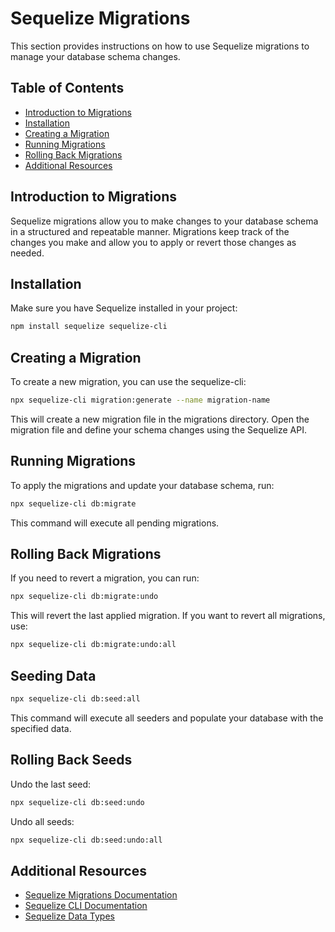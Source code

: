 # Sequelize Migrations

This section provides instructions on how to use Sequelize migrations to manage your database schema changes.

## Table of Contents

- [Introduction to Migrations](#introduction-to-migrations)
- [Installation](#installation)
- [Creating a Migration](#creating-a-migration)
- [Running Migrations](#running-migrations)
- [Rolling Back Migrations](#rolling-back-migrations)
- [Additional Resources](#additional-resources)

## Introduction to Migrations

Sequelize migrations allow you to make changes to your database schema in a structured and repeatable manner. Migrations keep track of the changes you make and allow you to apply or revert those changes as needed.

## Installation

Make sure you have Sequelize installed in your project:

```bash
npm install sequelize sequelize-cli

```

## Creating a Migration

To create a new migration, you can use the sequelize-cli:

```bash
npx sequelize-cli migration:generate --name migration-name

```

This will create a new migration file in the migrations directory. Open the migration file and define your schema changes using the Sequelize API.

## Running Migrations

To apply the migrations and update your database schema, run:

```bash
npx sequelize-cli db:migrate

```

This command will execute all pending migrations.

## Rolling Back Migrations

If you need to revert a migration, you can run:

```bash
npx sequelize-cli db:migrate:undo

```

This will revert the last applied migration. If you want to revert all migrations, use:

```bash
npx sequelize-cli db:migrate:undo:all

```

## Seeding Data

```bash
npx sequelize-cli db:seed:all

```

This command will execute all seeders and populate your database with the specified data.

## Rolling Back Seeds

Undo the last seed:

```bash
npx sequelize-cli db:seed:undo
```

Undo all seeds:

```bash
npx sequelize-cli db:seed:undo:all
```

## Additional Resources

- [Sequelize Migrations Documentation](https://sequelize.org/docs/v6/other-topics/migrations/)
- [Sequelize CLI Documentation](https://sequelize.org/master/manual/migrations.html#the-cli)
- [Sequelize Data Types](https://sequelize.org/docs/v6/moved/data-types/)
